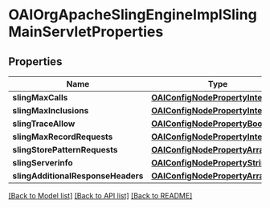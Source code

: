# OAIOrgApacheSlingEngineImplSlingMainServletProperties

## Properties
Name | Type | Description | Notes
------------ | ------------- | ------------- | -------------
**slingMaxCalls** | [**OAIConfigNodePropertyInteger***](OAIConfigNodePropertyInteger.md) |  | [optional] 
**slingMaxInclusions** | [**OAIConfigNodePropertyInteger***](OAIConfigNodePropertyInteger.md) |  | [optional] 
**slingTraceAllow** | [**OAIConfigNodePropertyBoolean***](OAIConfigNodePropertyBoolean.md) |  | [optional] 
**slingMaxRecordRequests** | [**OAIConfigNodePropertyInteger***](OAIConfigNodePropertyInteger.md) |  | [optional] 
**slingStorePatternRequests** | [**OAIConfigNodePropertyArray***](OAIConfigNodePropertyArray.md) |  | [optional] 
**slingServerinfo** | [**OAIConfigNodePropertyString***](OAIConfigNodePropertyString.md) |  | [optional] 
**slingAdditionalResponseHeaders** | [**OAIConfigNodePropertyArray***](OAIConfigNodePropertyArray.md) |  | [optional] 

[[Back to Model list]](../README.md#documentation-for-models) [[Back to API list]](../README.md#documentation-for-api-endpoints) [[Back to README]](../README.md)


